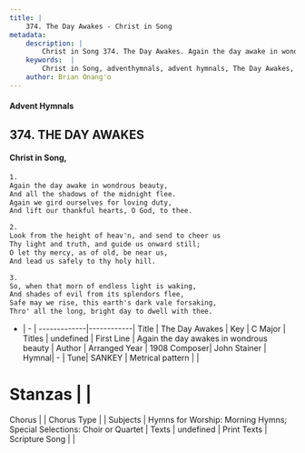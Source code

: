```yaml
---
title: |
    374. The Day Awakes - Christ in Song
metadata:
    description: |
        Christ in Song 374. The Day Awakes. Again the day awake in wondrous beauty, And all the shadows of the midnight flee. Again we gird ourselves for loving duty, And lift our thankful hearts, O God, to thee.
    keywords:  |
        Christ in Song, adventhymnals, advent hymnals, The Day Awakes, Again the day awakes in wondrous beauty. 
    author: Brian Onang'o
---
```


#### Advent Hymnals
## 374. THE DAY AWAKES
####  Christ in Song,

```txt
1.
Again the day awake in wondrous beauty,
And all the shadows of the midnight flee.
Again we gird ourselves for loving duty,
And lift our thankful hearts, O God, to thee.

2.
Look from the height of heav'n, and send to cheer us
Thy light and truth, and guide us onward still;
O let thy mercy, as of old, be near us,
And lead us safely to thy holy hill.

3.
So, when that morn of endless light is waking,
And shades of evil from its splendors flee,
Safe may we rise, this earth's dark vale forsaking,
Thro' all the long, bright day to dwell with thee.

```

- |   -  |
-------------|------------|
Title | The Day Awakes |
Key | C Major |
Titles | undefined |
First Line | Again the day awakes in wondrous beauty |
Author | Arranged
Year | 1908
Composer| John Stainer |
Hymnal|  - |
Tune| SANKEY |
Metrical pattern | |
# Stanzas |  |
Chorus |  |
Chorus Type |  |
Subjects | Hymns for Worship: Morning Hymns; Special Selections: Choir or Quartet |
Texts | undefined |
Print Texts | 
Scripture Song |  |
    
